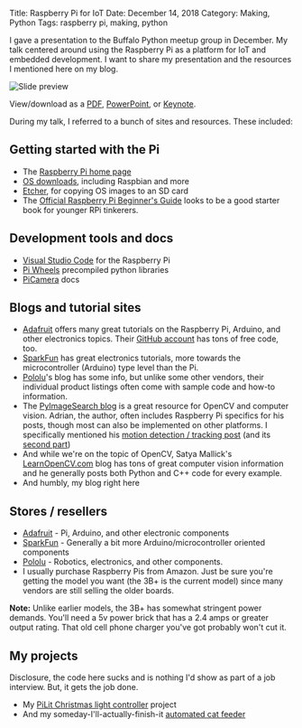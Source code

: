Title: Raspberry Pi for IoT
Date: December 14, 2018
Category: Making, Python
Tags: raspberry pi, making, python

I gave a presentation to the Buffalo Python meetup group in December. My talk centered around using the Raspberry Pi as a platform for IoT and embedded development. I want to share my presentation and the resources I mentioned here on my blog.

![Slide preview](../images/2018/2018DecBufPy.jpg)

View/download as a [PDF](2018DecBufPy.pdf), [PowerPoint](2018DecBufPy.pptx), or [Keynote](2018DecBufPy.key).

During my talk, I referred to a bunch of sites and resources. These included:


## Getting started with the Pi

* The [Raspberry Pi home page](https://www.raspberrypi.org/)
* [OS downloads](https://www.raspberrypi.org/downloads/), including Raspbian and more
* [Etcher](https://www.balena.io/etcher/), for copying OS images to an SD card
* The [Official Raspberry Pi Beginner's Guide](https://store.rpipress.cc/products/the-official-raspberry-pi-beginner-s-guide) looks to be a good starter book for younger RPi tinkerers.

## Development tools and docs

* [Visual Studio Code](https://code.headmelted.com/) for the Raspberry Pi
* [Pi Wheels](www.piwheels.org) precompiled python libraries
* [PiCamera](https://picamera.readthedocs.io) docs

## Blogs and tutorial sites

* [Adafruit](https://learn.adafruit.com/) offers many great tutorials on the Raspberry Pi, Arduino, and other electronics topics. Their [GitHub account](https://github.com/adafruit) has tons of free code, too.
* [SparkFun](https://learn.sparkfun.com/) has great electronics tutorials, more towards the microcontroller (Arduino) type level than the Pi.
* [Pololu](https://www.pololu.com/blog)'s blog has some info, but unlike some other vendors, their individual product listings often come with sample code and how-to information.
* The [PyImageSearch blog](https://www.pyimagesearch.com/) is a great resource for OpenCV and computer vision. Adrian, the author, often includes Raspberry Pi specifics for his posts, though most can also be implemented on other platforms. I specifically mentioned his [motion detection / tracking post](www.pyimagesearch.com/2015/05/25/basic-motion-detection-and-tracking-with-python-and-opencv/) (and its [second part](https://www.pyimagesearch.com/2015/06/01/home-surveillance-and-motion-detection-with-the-raspberry-pi-python-and-opencv/))
* And while we're on the topic of OpenCV, Satya Mallick's [LearnOpenCV.com](https://www.learnopencv.com/) blog has tons of great computer vision information and he generally posts both Python and C++ code for every example.
* And humbly, my blog right here

## Stores / resellers

* [Adafruit](https://www.adafruit.com/) - Pi, Arduino, and other electronic components
* [SparkFun](https://www.sparkfun.com/) - Generally a bit more Arduino/microcontroller oriented components
* [Pololu](https://www.pololu.com/) - Robotics, electronics, and other components.
* I usually purchase Raspberry Pis from Amazon. Just be sure you're getting the model you want (the 3B+ is the current model) since many vendors are still selling the older boards.

**Note:** Unlike earlier models, the 3B+ has somewhat stringent power demands. You'll need a 5v power brick that has a 2.4 amps or greater output rating. That old cell phone charger you've got probably won't cut it.


## My projects

Disclosure, the code here sucks and is nothing I'd show as part of a job interview. But, it gets the job done.

* My [PiLit Christmas light controller](https://github.com/skypanther/PiLit) project
* And my someday-I'll-actually-finish-it [automated cat feeder](https://github.com/skypanther/catfeeder)
